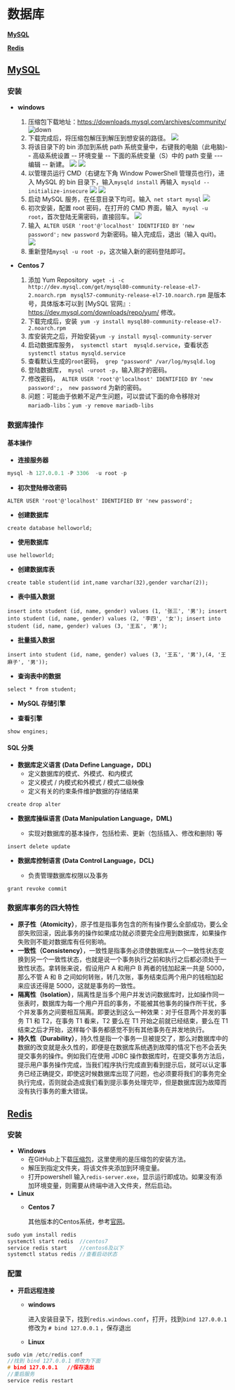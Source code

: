 # **数据库**
   [**MySQL**](#MySQL)

   [**Redis**](#Redis)

## [**MySQL**](https://www.mysql.com/)
### **安装**

- **windows**

  1. 压缩包下载地址：<https://downloads.mysql.com/archives/community/>
     ![down](https://github.com/Mmmmmmi/MyNote/blob/master/resource/MySQLDown.png)
  2. 下载完成后，将压缩包解压到解压到想安装的路径。
     ![](https://github.com/Mmmmmmi/MyNote/blob/master/resource/MySQLPATH.png)
  3. 将该目录下的 bin 添加到系统 path 系统变量中，右键我的电脑（此电脑)-- 高级系统设置 -- 环境变量 -- 下面的系统变量（S）中的 path 变量 --- 编辑 -- 新建。
     ![](https://github.com/Mmmmmmi/MyNote/blob/master/resource/binpath.png)
     ![](https://github.com/Mmmmmmi/MyNote/blob/master/resource/addpath.png)
  4. 以管理员运行 CMD（右键左下角 Window PowerShell 管理员也行)，进入 MySQL 的 bin 目录下，输入`mysqld install` 再输入` mysqld --initialize-insecure`
     ![](https://github.com/Mmmmmmi/MyNote/blob/master/resource/install.png)
     ![](https://github.com/Mmmmmmi/MyNote/blob/master/resource/init.png)
  5. 启动 MySQL 服务，在任意目录下均可。输入` net start mysql`
     ![](https://github.com/Mmmmmmi/MyNote/blob/master/resource/start.png)
  6. 初次安装，配置 root 密码，在打开的 CMD 界面，输入 ` mysql -u root`，首次登陆无需密码，直接回车。
     ![](https://github.com/Mmmmmmi/MyNote/blob/master/resource/rootinit.png)
  7. 输入` ALTER USER 'root'@'localhost' IDENTIFIED BY 'new password';`   `new password` 为新密码。输入完成后，退出（输入 quit)。
     ![](https://github.com/Mmmmmmi/MyNote/blob/master/resource/newpasswd.png)
  8. 重新登陆`mysql -u root -p`，这次输入新的密码登陆即可。
- **Centos 7**
  1. 添加 Yum Repository
     ` wget -i -c http://dev.mysql.com/get/mysql80-community-release-el7-2.noarch.rpm`
     ` mysql57-community-release-el7-10.noarch.rpm` 是版本号，具体版本可以到
     [MySQL 官网』: https://dev.mysql.com/downloads/repo/yum/
     修改。
  2. 下载完成后，安装` yum -y install mysql80-community-release-el7-2.noarch.rpm`
  3. 库安装完之后，开始安装`yum -y install mysql-community-server `
  4. 启动数据库服务，` systemctl start  mysqld.service`，查看状态 `systemctl status mysqld.service`
  5. 查看默认生成的`root`密码，` grep "password" /var/log/mysqld.log`
  6. 登陆数据库，` mysql -uroot -p`，输入刚才的密码。
  7. 修改密码，` ALTER USER 'root'@'localhost' IDENTIFIED BY 'new password';`，` new password` 为新的密码。
  8. 问题：可能由于依赖不足产生问题，可以尝试下面的命令移除对` mariadb-libs`：` yum -y remove mariadb-libs `

### **数据库操作**

#### **基本操作**

- **连接服务器**

```sql
mysql -h 127.0.0.1 -P 3306  -u root -p
```

- **初次登陆修改密码**
```
ALTER USER 'root'@'localhost' IDENTIFIED BY 'new password';
```
- **创建数据库**
```
create database helloworld;
```
- **使用数据库**
```
use helloworld;
```
- **创建数据库表**
```
create table student(id int,name varchar(32),gender varchar(2));
```
- **表中插入数据**
```
insert into student (id, name, gender) values (1, '张三', '男'); insert into student (id, name, gender) values (2, '李四', '女'); insert into student (id, name, gender) values (3, '王五', '男');
```
- **批量插入数据**
```
insert into student (id, name, gender) values (3, '王五', '男'),(4, '王麻子', '男'));
```
- **查询表中的数据**
```
select * from student;
```
- **MySQL 存储引擎**

- **查看引擎**
```
show engines;
```
#### **SQL 分类**

- **数据库定义语言 (Data Define Language，DDL)**
  - 定义数据库的模式、外模式、和内模式
   - 定义模式 / 内模式和外模式 / 模式二级映像
   - 定义有关的约束条件维护数据的存储结果
```
create drop alter
```
- **数据库操纵语言 (Data Manipulation Language，DML)**

  - 实现对数据库的基本操作，包括检索、更新（包括插入、修改和删除) 等
```
insert delete update
```
- **数据库控制语言 (Data Control Language，DCL)**

  - 负责管理数据库权限以及事务
```
grant revoke commit
```
### **数据库事务的四大特性**

  - **原子性（Atomicity）**，原子性是指事务包含的所有操作要么全部成功，要么全部失败回滚，因此事务的操作如果成功就必须要完全应用到数据库，如果操作失败则不能对数据库有任何影响。
  - **一致性（Consistency）**，一致性是指事务必须使数据库从一个一致性状态变换到另一个一致性状态，也就是说一个事务执行之前和执行之后都必须处于一致性状态。拿转账来说，假设用户 A 和用户 B 两者的钱加起来一共是 5000，那么不管 A 和 B 之间如何转账，转几次账，事务结束后两个用户的钱相加起来应该还得是 5000，这就是事务的一致性。
  - **隔离性（Isolation）**，隔离性是当多个用户并发访问数据库时，比如操作同一张表时，数据库为每一个用户开启的事务，不能被其他事务的操作所干扰，多个并发事务之间要相互隔离。即要达到这么一种效果：对于任意两个并发的事务 T1 和 T2，在事务 T1 看来，T2 要么在 T1 开始之前就已经结束，要么在 T1 结束之后才开始，这样每个事务都感觉不到有其他事务在并发地执行。
  - **持久性（Durability）**，持久性是指一个事务一旦被提交了，那么对数据库中的数据的改变就是永久性的，即便是在数据库系统遇到故障的情况下也不会丢失提交事务的操作。例如我们在使用 JDBC 操作数据库时，在提交事务方法后，提示用户事务操作完成，当我们程序执行完成直到看到提示后，就可以认定事务已经正确提交，即使这时候数据库出现了问题，也必须要将我们的事务完全执行完成，否则就会造成我们看到提示事务处理完毕，但是数据库因为故障而没有执行事务的重大错误。

## [**Redis**](https://redis.io/)

### **安装**
- **Windows**
   - 在GitHub上下载[压缩包](https://github.com/microsoftarchive/redis/releases)，这里使用的是压缩包的安装方法。
   - 解压到指定文件夹，将该文件夹添加到环境变量。
   - 打开powershell 输入`redis-server.exe`，显示运行即成功。如果没有添加环境变量，则需要从终端中进入文件夹，然后启动。
- **Linux**
  - **Centos 7**

      其他版本的Centos系统，参考[官网](https://redis.io/download)。
```c
sudo yum install redis
systemctl start redis  //centos7
service redis start    //centos6及以下
systemctl status redis //查看启动状态
```
### **配置**
- **开启远程连接**
   - **windows**

      进入安装目录下，找到`redis.windows.conf`，打开，找到`bind 127.0.0.1` 修改为 `# bind 127.0.0.1` ，保存退出
   - **Linux**
```c
sudo vim /etc/redis.conf
//找到 bind 127.0.0.1 修改为下面
# bind 127.0.0.1   //保存退出
//重启服务
service redis restart
```